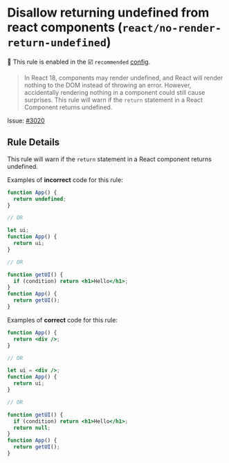 # Disallow returning undefined from react components (`react/no-render-return-undefined`)

💼 This rule is enabled in the ☑️ `recommended` [config](https://github.com/jsx-eslint/eslint-plugin-react/#shareable-configs).

<!-- end auto-generated rule header -->

> In React 18, components may render undefined, and React will render nothing to the DOM instead of throwing an error. However, accidentally rendering nothing in a component could still cause surprises. This rule will warn if the `return` statement in a React Component returns undefined.

Issue: [#3020](https://github.com/jsx-eslint/eslint-plugin-react/issues/3020)

## Rule Details

This rule will warn if the `return` statement in a React component returns undefined.

Examples of **incorrect** code for this rule:

```jsx
function App() {
  return undefined;
}

// OR

let ui;
function App() {
  return ui;
}

// OR

function getUI() {
  if (condition) return <h1>Hello</h1>;
}
function App() {
  return getUI();
}
```

Examples of **correct** code for this rule:

```jsx
function App() {
  return <div />;
}

// OR

let ui = <div />;
function App() {
  return ui;
}

// OR

function getUI() {
  if (condition) return <h1>Hello</h1>;
  return null;
}
function App() {
  return getUI();
}
```
